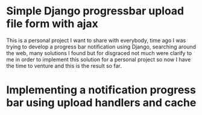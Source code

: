 # Simple Django progressbar upload file form with ajax

This is a personal project I want to share with everybody, time ago I was trying to develop a progress bar notification using Django, searching around the web, many solutions I found but for disgraced not much were clarify to me in order to implement this solution for a personal project so now I have the time to venture and this is the result so far.

# Implementing a notification progress bar using upload handlers and cache


